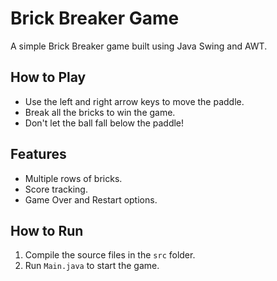 # Brick Breaker Game
A simple Brick Breaker game built using Java Swing and AWT.

## How to Play
- Use the left and right arrow keys to move the paddle.
- Break all the bricks to win the game.
- Don't let the ball fall below the paddle!

## Features
- Multiple rows of bricks.
- Score tracking.
- Game Over and Restart options.

## How to Run
1. Compile the source files in the `src` folder.
2. Run `Main.java` to start the game.
